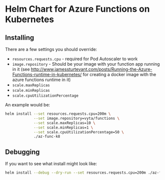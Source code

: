 # Helm Chart for Azure Functions on Kubernetes

## Installing
There are a few settings you should override:

- `resources.requests.cpu` - required for Pod Autoscaler to work
- `image.repository` -  Should be your image with your function app running in it (see http://www.jamessturtevant.com/posts/Running-the-Azure-Functions-runtime-in-kubernetes/ for creating a docker image with the azure functions runtime in it)
- `scale.maxReplicas`
- `scale.minReplicas`
- `scale.cpuUtilizationPercentage`

An example would be:

```bash 
helm install --set resources.requests.cpu=200m \
             --set image.repository=vyta/functions \
             --set scale.maxReplicas=10 \
             --set scale.minReplicas=1 \
             --set scale.cpuUtilizationPercentage=50 \
             ./az-func-k8
```

## Debugging 
If you want to see what install might look like:

```bash
helm install --debug --dry-run --set resources.requests.cpu=200m ./az-func-k8
```